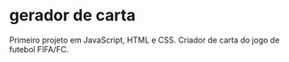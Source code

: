 # gerador de carta
 Primeiro projeto em JavaScript, HTML e CSS. Criador de carta do jogo de futebol FIFA/FC.
